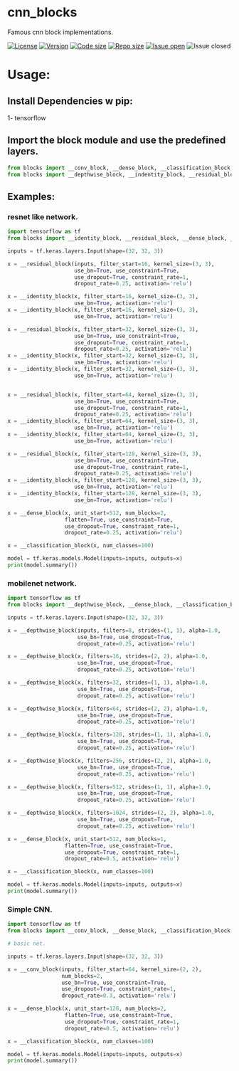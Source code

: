 # cnn_blocks
Famous cnn block implementations.

[![License](https://img.shields.io/github/license/KiLJ4EdeN/cnn_blocks)](https://img.shields.io/github/license/KiLJ4EdeN/cnn_blocks) [![Version](https://img.shields.io/github/v/tag/KiLJ4EdeN/FelixbleNN)](https://img.shields.io/github/v/tag/KiLJ4EdeN/cnn_blocks) [![Code size](https://img.shields.io/github/languages/code-size/KiLJ4EdeN/cnn_blocks)](https://img.shields.io/github/languages/code-size/KiLJ4EdeN/cnn_blocks) [![Repo size](https://img.shields.io/github/repo-size/KiLJ4EdeN/cnn_blocks)](https://img.shields.io/github/repo-size/KiLJ4EdeN/cnn_blocks) [![Issue open](https://img.shields.io/github/issues/KiLJ4EdeN/cnn_blocks)](https://img.shields.io/github/issues/KiLJ4EdeN/cnn_blocks)
![Issue closed](https://img.shields.io/github/issues-closed/KiLJ4EdeN/cnn_blocks)


# Usage:
## Install Dependencies w pip:

1- tensorflow


## Import the block module and use the predefined  layers.
```python
from blocks import __conv_block, __dense_block, __classification_block, __parallel_block
from blocks import __depthwise_block, __indentity_block, __residual_block
```


## Examples:
### resnet like network.
```python
import tensorflow as tf
from blocks import __identity_block, __residual_block, __dense_block, __classification_block

inputs = tf.keras.layers.Input(shape=(32, 32, 3))

x = __residual_block(inputs, filter_start=16, kernel_size=(3, 3),
                     use_bn=True, use_constraint=True,
                     use_dropout=True, constraint_rate=1,
                     dropout_rate=0.25, activation='relu')

x = __identity_block(x, filter_start=16, kernel_size=(3, 3),
                     use_bn=True, activation='relu')
x = __identity_block(x, filter_start=16, kernel_size=(3, 3),
                     use_bn=True, activation='relu')

x = __residual_block(x, filter_start=32, kernel_size=(3, 3),
                     use_bn=True, use_constraint=True,
                     use_dropout=True, constraint_rate=1,
                     dropout_rate=0.25, activation='relu')
x = __identity_block(x, filter_start=32, kernel_size=(3, 3),
                     use_bn=True, activation='relu')
x = __identity_block(x, filter_start=32, kernel_size=(3, 3),
                     use_bn=True, activation='relu')


x = __residual_block(x, filter_start=64, kernel_size=(3, 3),
                     use_bn=True, use_constraint=True,
                     use_dropout=True, constraint_rate=1,
                     dropout_rate=0.25, activation='relu')
x = __identity_block(x, filter_start=64, kernel_size=(3, 3),
                     use_bn=True, activation='relu')
x = __identity_block(x, filter_start=64, kernel_size=(3, 3),
                     use_bn=True, activation='relu')

x = __residual_block(x, filter_start=128, kernel_size=(3, 3),
                     use_bn=True, use_constraint=True,
                     use_dropout=True, constraint_rate=1,
                     dropout_rate=0.25, activation='relu')
x = __identity_block(x, filter_start=128, kernel_size=(3, 3),
                     use_bn=True, activation='relu')
x = __identity_block(x, filter_start=128, kernel_size=(3, 3),
                     use_bn=True, activation='relu')

x = __dense_block(x, unit_start=512, num_blocks=2,
                  flatten=True, use_constraint=True,
                  use_dropout=True, constraint_rate=1,
                  dropout_rate=0.25, activation='relu')

x = __classification_block(x, num_classes=100)

model = tf.keras.models.Model(inputs=inputs, outputs=x)
print(model.summary())
```

### mobilenet network.
```python
import tensorflow as tf
from blocks import __depthwise_block, __dense_block, __classification_block

inputs = tf.keras.layers.Input(shape=(32, 32, 3))

x = __depthwise_block(inputs, filters=8, strides=(1, 1), alpha=1.0,
                      use_bn=True, use_dropout=True, 
                      dropout_rate=0.25, activation='relu')

x = __depthwise_block(x, filters=16, strides=(2, 2), alpha=1.0,
                      use_bn=True, use_dropout=True, 
                      dropout_rate=0.25, activation='relu')

x = __depthwise_block(x, filters=32, strides=(1, 1), alpha=1.0,
                      use_bn=True, use_dropout=True, 
                      dropout_rate=0.25, activation='relu')

x = __depthwise_block(x, filters=64, strides=(2, 2), alpha=1.0,
                      use_bn=True, use_dropout=True, 
                      dropout_rate=0.25, activation='relu')

x = __depthwise_block(x, filters=128, strides=(1, 1), alpha=1.0,
                      use_bn=True, use_dropout=True, 
                      dropout_rate=0.25, activation='relu')

x = __depthwise_block(x, filters=256, strides=(2, 2), alpha=1.0,
                      use_bn=True, use_dropout=True, 
                      dropout_rate=0.25, activation='relu')

x = __depthwise_block(x, filters=512, strides=(1, 1), alpha=1.0,
                      use_bn=True, use_dropout=True, 
                      dropout_rate=0.25, activation='relu')

x = __depthwise_block(x, filters=1024, strides=(2, 2), alpha=1.0,
                      use_bn=True, use_dropout=True, 
                      dropout_rate=0.25, activation='relu')

x = __dense_block(x, unit_start=512, num_blocks=1,
                  flatten=True, use_constraint=True,
                  use_dropout=True, constraint_rate=1,
                  dropout_rate=0.5, activation='relu')

x = __classification_block(x, num_classes=100)

model = tf.keras.models.Model(inputs=inputs, outputs=x)
print(model.summary())
```

### Simple CNN.
```python
import tensorflow as tf
from blocks import __conv_block, __dense_block, __classification_block

# basic net.

inputs = tf.keras.layers.Input(shape=(32, 32, 3))

x = __conv_block(inputs, filter_start=64, kernel_size=(2, 2),
                 num_blocks=2,
                 use_bn=True, use_constraint=True,
                 use_dropout=True, constraint_rate=1,
                 dropout_rate=0.3, activation='relu')

x = __dense_block(x, unit_start=128, num_blocks=2,
                  flatten=True, use_constraint=True,
                  use_dropout=True, constraint_rate=1,
                  dropout_rate=0.5, activation='relu')

x = __classification_block(x, num_classes=100)

model = tf.keras.models.Model(inputs=inputs, outputs=x)
print(model.summary())
```
